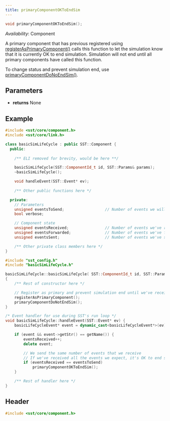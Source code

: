 ```yaml
---
title: primaryComponentOKToEndSim
---
```

```cpp
void primaryComponentOKToEndSim();
```
*Availability*: Component

A primary component that has previous registered using [registerAsPrimaryComponent()](registerAsPrimaryComponent) calls this function to let the simulation know that it is currently OK to end simulation. Simulation will not end until all primary components have called this function.

To change status and prevent simulation end, use [primaryComponentDoNoEndSim()](primaryComponentDoNotEndSim).


## Parameters
* **returns** None

## Example

<!--- SOURCE_CODE: sst-elements/src/sst/elements/simpleElementExample/basicSimLifeCycle.h --->
<!--- SOURCE_CODE: sst-elements/src/sst/elements/simpleElementExample/basicSimLifeCycle.cc --->
```cpp title="sst-elements/src/sst/elements/simpleElementExample/basicSimLifeCycle.h"
#include <sst/core/component.h>
#include <sst/core/link.h>

class basicSimLifeCycle : public SST::Component {
  public:
	
	/** ELI removed for brevity, would be here **/

	basicSimLifeCycle(SST::ComponentId_t id, SST::Params& params);
	~basicSimLifeCycle();

	void handleEvent(SST::Event* ev);
	
	/** Other public functions here */

  private:
	// Parameters
    unsigned eventsToSend;					// Number of events we will send and receive
    bool verbose;

    // Component state
    unsigned eventsReceived;                // Number of events we've received
    unsigned eventsForwarded;               // Number of events we've forwarded
    unsigned eventsSent;                    // Number of events we've sent (initiated)

	/** Other private class members here */
}
```
```cpp title="sst-elements/src/sst/elements/simpleElementExample/basicSimLifeCycle.cc"
#include "sst_config.h"
#include "basicSimLifeCycle.h"

basicSimLifeCycle::basicSimLifeCycle( SST::ComponentId_t id, SST::Params& params ) : SST::Component(id) 
{
	/** Rest of constructor here */

	// Register as primary and prevent simulation end until we've received all the events we need
	registerAsPrimaryComponent();
	primaryComponentDoNotEndSim();
}

/* Event handler for use during SST's run loop */
void basicSimLifeCycle::handleEvent(SST::Event* ev) {
	basicLifeCycleEvent* event = dynamic_cast<basicLifeCycleEvent*>(ev);

	if (event && event->getStr() == getName()) {
		eventsReceived++;
		delete event;

		// We send the same number of events that we receive
		// If we've received all the events we expect, it's OK to end simulation
		if (eventsReceived == eventsToSend)
			primaryComponentOKToEndSim();
	}

	/** Rest of handler here */
}
```


## Header
```cpp
#include <sst/core/component.h>
```
